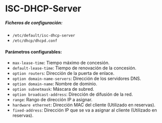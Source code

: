 # ISC-DHCP-Server
##### Ficheros de configuración:
- `/etc/default/isc-dhcp-server`
- `/etc/dhcp/dhcpd.conf`

#### Parámetros configurables:
- `max-lease-time`: Tiempo máximo de concesión.
- `default-lease-time`: Tiempo de renovación de la concesión.
- `option routers`: Dirección de la puerta de enlace.
- `option domain-name-servers`: Dirección de los servidores DNS.
- `option domain-name`: Nombre de dominio.
- `option subnetmask`: Máscara de subred.
- `option broadcast-address`: Dirección de difusión de la red.
- `range`: Rango de dirección IP a asignar.
- `hardware ethernet`: Dirección MAC del cliente (Utilizado en reservas).
- `fixed-address`: Dirección IP que se va a asignar al cliente (Utilizado en reservas).